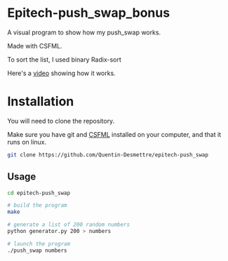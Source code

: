 # Epitech-push_swap_bonus
A visual program to show how my push_swap works.

Made with CSFML.

To sort the list, I used binary Radix-sort

Here's a [video](https://www.youtube.com/watch?v=U8jx_Gt_bD4) showing how it works.

# Installation

You will need to clone the repository.

Make sure you have git and [CSFML](https://www.sfml-dev.org/download/csfml/) installed on your computer, and that it runs on linux.

```bash
git clone https://github.com/Quentin-Desmettre/epitech-push_swap
```

## Usage

```bash
cd epitech-push_swap

# build the program
make

# generate a list of 200 random numbers
python generator.py 200 > numbers

# launch the program
./push_swap numbers
```
